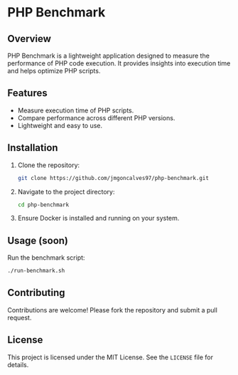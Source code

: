 # PHP Benchmark

## Overview
PHP Benchmark is a lightweight application designed to measure the performance of PHP code execution. It provides insights into execution time and helps optimize PHP scripts.

## Features
- Measure execution time of PHP scripts.
- Compare performance across different PHP versions.
- Lightweight and easy to use.

## Installation
1. Clone the repository:
   ```bash
   git clone https://github.com/jmgoncalves97/php-benchmark.git
   ```
2. Navigate to the project directory:
   ```bash
   cd php-benchmark
   ```
3. Ensure Docker is installed and running on your system.

## Usage (soon)
Run the benchmark script:
```bash
./run-benchmark.sh
```

## Contributing
Contributions are welcome! Please fork the repository and submit a pull request.

## License
This project is licensed under the MIT License. See the `LICENSE` file for details.
